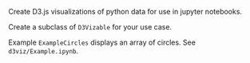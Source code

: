 Create D3.js visualizations of python data for use in jupyter notebooks.

Create a subclass of `D3Vizable` for your use case.

Example `ExampleCircles` displays an array of circles. See `d3viz/Example.ipynb`.